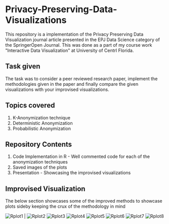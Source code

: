 # Privacy-Preserving-Data-Visualizations
This repository is a implementation of the Privacy Preserving Data Visualization journal article presented in the EPJ Data Science category of the SpringerOpen Journal. This was done as a part of my course work "Interactive Data Visualization" at University of Centrl Florida.

## Task given
The task was to consider a peer reviewed research paper, implement the methodologies given in the paper and finally compare the given visualizations with your improvised visualizations.

## Topics covered
1. K-Anonymization technique
2. Deterministic Anonymization
3. Probabilistic Anonymization

## Repository Contents
1. Code Implementation in R - Well commented code for each of the anonymization techniques 
2. Saved images of the plots
3. Presentation - Showcasing the improvised visualizations

## Improvised Visualization
The below section showcases some of the improved methods to showcase plots sideby keeping the crux of the methodology in mind

![Rplot1](https://user-images.githubusercontent.com/95454351/227352547-02acecf9-886d-4a09-b484-10e6d78ab996.png) | ![Rplot2](https://user-images.githubusercontent.com/95454351/227352552-1c1e78c8-78aa-4ca2-a69b-6865f1ddbda0.png)
![Rplot3](https://user-images.githubusercontent.com/95454351/227352554-77ad3729-609d-4bd1-b3c4-240e7417298c.png)
![Rplot4](https://user-images.githubusercontent.com/95454351/227352556-3453d091-1c49-4638-a41e-3e7305372bd4.png)
![Rplot5](https://user-images.githubusercontent.com/95454351/227352559-1eafbb16-8f1c-4fd3-858d-aeb3437d44ed.png)
![Rplot6](https://user-images.githubusercontent.com/95454351/227352561-c3875340-d4ce-4c96-ac89-5d02512bd3ab.png)
![Rplot7](https://user-images.githubusercontent.com/95454351/227352564-9ae3d24e-66b9-43f6-afc4-6fba7df20f1a.png)
![Rplot8](https://user-images.githubusercontent.com/95454351/227352567-2b9c7c0f-e392-47a0-838f-91ce0d6cbd27.png)
